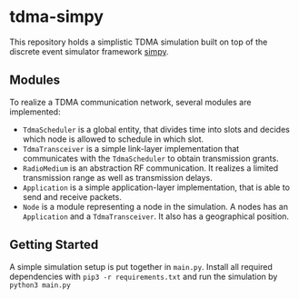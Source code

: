 # tdma-simpy
This repository holds a simplistic TDMA simulation built on top of the discrete event simulator framework [simpy](https://simpy.readthedocs.io/en/latest/).

## Modules
To realize a TDMA communication network, several modules are implemented:

- `TdmaScheduler` is a global entity, that divides time into slots and decides which node is allowed to schedule in which slot.
- `TdmaTransceiver` is a simple link-layer implementation that communicates with the `TdmaScheduler` to obtain transmission grants.
- `RadioMedium` is an abstraction RF communication. It realizes a limited transmission range as well as transmission delays.
- `Application` is a simple application-layer implementation, that is able to send and receive packets.
- `Node` is a module representing a node in the simulation. A nodes has an `Application` and a `TdmaTransceiver`. It also has a geographical position.

## Getting Started
A simple simulation setup is put together in `main.py`.
Install all required dependencies with `pip3 -r requirements.txt` and run the simulation by `python3 main.py`